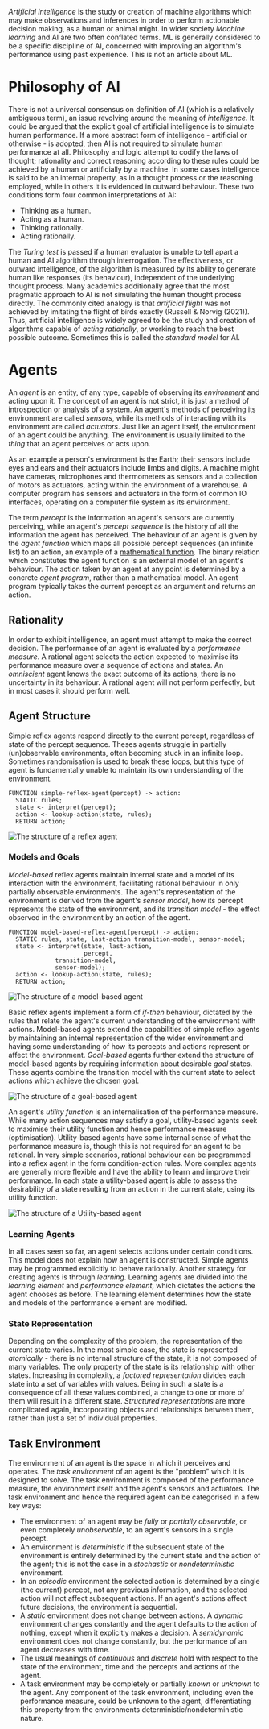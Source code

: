 _Artificial intelligence_ is the study or creation of machine algorithms
which may make observations and inferences in order to perform
actionable decision making, as a human or animal might. In wider society
_Machine learning_ and AI are two often conflated terms. ML is generally
considered to be a specific discipline of AI, concerned with improving
an algorithm\'s performance using past experience. This is not an
article about ML.

# Philosophy of AI

There is not a universal consensus on definition of AI (which is a
relatively ambiguous term), an issue revolving around the meaning of
_intelligence_. It could be argued that the explicit goal of artificial
intelligence is to simulate human performance. If a more abstract form
of intelligence - artificial or otherwise - is adopted, then AI is not
required to simulate human performance at all. Philosophy and logic
attempt to codify the laws of thought; rationality and correct reasoning
according to these rules could be achieved by a human or artificially by
a machine. In some cases intelligence is said to be an internal
property, as in a thought process or the reasoning employed, while in
others it is evidenced in outward behaviour. These two conditions form
four common interpretations of AI:

- Thinking as a human.
- Acting as a human.
- Thinking rationally.
- Acting rationally.

The _Turing test_ is passed if a human evaluator is unable to tell apart
a human and AI algorithm through interrogation. The effectiveness, or
outward intelligence, of the algorithm is measured by its ability to
generate human like responses (its behaviour), independent of the
underlying thought process. Many academics additionally agree that the
most pragmatic approach to AI is not simulating the human thought
process directly. The commonly cited analogy is that _artificial flight_
was not achieved by imitating the flight of birds exactly (Russell &
Norvig (2021)). Thus, artificial intelligence is widely agreed to be the
study and creation of algorithms capable of _acting rationally_, or
working to reach the best possible outcome. Sometimes this is called the
_standard model_ for AI.

# Agents

An _agent_ is an entity, of any type, capable of observing its
_environment_ and acting upon it. The concept of an agent is not strict,
it is just a method of introspection or analysis of a system. An
agent\'s methods of perceiving its environment are called _sensors_,
while its methods of interacting with its environment are called
_actuators_. Just like an agent itself, the environment of an agent
could be anything. The environment is usually limited to the _thing_
that an agent perceives or acts upon.

As an example a person\'s environment is the Earth; their sensors
include eyes and ears and their actuators include limbs and digits. A
machine might have cameras, microphones and thermometers as sensors and
a collection of motors as actuators, acting within the environment of a
warehouse. A computer program has sensors and actuators in the form of
common IO interfaces, operating on a computer file system as its
environment.

The term _percept_ is the information an agent\'s sensors are currently
perceiving, while an agent\'s _percept sequence_ is the history of all
the information the agent has perceived. The behaviour of an agent is
given by the _agent function_ which maps all possible percept sequences
(an infinite list) to an action, an example of a
[mathematical function](../maths/set_theory.org::*Functions). The binary
relation which constitutes the agent function is an external model of an
agent\'s behaviour. The action taken by an agent at any point is
determined by a concrete _agent program_, rather than a mathematical
model. An agent program typically takes the current percept as an
argument and returns an action.

## Rationality

In order to exhibit intelligence, an agent must attempt to make the
correct decision. The performance of an agent is evaluated by a
_performance measure_. A rational agent selects the action expected to
maximise its performance measure over a sequence of actions and states.
An _omniscient_ agent knows the exact outcome of its actions, there is
no uncertainty in its behaviour. A rational agent will not perform
perfectly, but in most cases it should perform well.

## Agent Structure

Simple reflex agents respond directly to the current percept, regardless
of state of the percept sequence. Theses agents struggle in partially
(un)observable environments, often becoming stuck in an infinite loop.
Sometimes randomisation is used to break these loops, but this type of
agent is fundamentally unable to maintain its own understanding of the
environment.

    FUNCTION simple-reflex-agent(percept) -> action:
      STATIC rules;
      state <- interpret(percept);
      action <- lookup-action(state, rules);
      RETURN action;

![The structure of a reflex
agent](../res/simple-reflex-agent.svg "simple-reflex-agent")

### Models and Goals

_Model-based_ reflex agents maintain internal state and a model of its
interaction with the environment, facilitating rational behaviour in
only partially observable environments. The agent\'s representation of
the environment is derived from the agent\'s _sensor model_, how its
percept represents the state of the environment, and its _transition
model_ - the effect observed in the environment by an action of the
agent.

    FUNCTION model-based-reflex-agent(percept) -> action:
      STATIC rules, state, last-action transition-model, sensor-model;
      state <- interpret(state, last-action,
                         percept,
                 transition-model,
                 sensor-model);
      action <- lookup-action(state, rules);
      RETURN action;

![The structure of a model-based
agent](../res/model-based-reflex-agent.svg "model-based-agent")

Basic reflex agents implement a form of _if-then_ behaviour, dictated by
the rules that relate the agent\'s current understanding of the
environment with actions. Model-based agents extend the capabilities of
simple reflex agents by maintaining an internal representation of the
wider environment and having some understanding of how its percepts and
actions represent or affect the environment. _Goal-based_ agents further
extend the structure of model-based agents by requiring information
about desirable _goal_ states. These agents combine the transition model
with the current state to select actions which achieve the chosen goal.

![The structure of a goal-based
agent](../res/goal-based-model-based-agent.svg "model-based-agent")

An agent\'s _utility function_ is an internalisation of the performance
measure. While many action sequences may satisfy a goal, utility-based
agents seek to maximise their utility function and hence performance
measure (optimisation). Utility-based agents have some internal sense of
what the performance measure is, though this is not required for an
agent to be rational. In very simple scenarios, rational behaviour can
be programmed into a reflex agent in the form condition-action rules.
More complex agents are generally more flexible and have the ability to
learn and improve their performance. In each state a utility-based agent
is able to assess the desirability of a state resulting from an action
in the current state, using its utility function.

![The structure of a Utility-based
agent](../res/utility-based-model-based-agent.svg "model-based-agent")

### Learning Agents

In all cases seen so far, an agent selects actions under certain
conditions. This model does not explain how an agent is constructed.
Simple agents may be programmed explicitly to behave rationally. Another
strategy for creating agents is through _learning_. Learning agents are
divided into the _learning element_ and _performance element_, which
dictates the actions the agent chooses as before. The learning element
determines how the state and models of the performance element are
modified.

### State Representation

Depending on the complexity of the problem, the representation of the
current state varies. In the most simple case, the state is represented
_atomically_ - there is no internal structure of the state, it is not
composed of many variables. The only property of the state is its
relationship with other states. Increasing in complexity, a _factored
representation_ divides each state into a set of variables with values.
Being in such a state is a consequence of all these values combined, a
change to one or more of them will result in a different state.
_Structured representations_ are more complicated again, incorporating
objects and relationships between them, rather than just a set of
individual properties.

## Task Environment

The environment of an agent is the space in which it perceives and
operates. The _task environment_ of an agent is the \"problem\" which it
is designed to solve. The task environment is composed of the
performance measure, the environment itself and the agent\'s sensors and
actuators. The task environment and hence the required agent can be
categorised in a few key ways:

- The environment of an agent may be _fully_ or _partially observable_,
  or even completely _unobservable_, to an agent\'s sensors in a single
  percept.
- An environment is _deterministic_ if the subsequent state of the
  environment is entirely determined by the current state and the action
  of the agent; this is not the case in a _stochastic_ or
  _nondeterministic_ environment.
- In an _episodic_ environment the selected action is determined by a
  single (the current) percept, not any previous information, and the
  selected action will not affect subsequent actions. If an agent\'s
  actions affect future decisions, the environment is sequential.
- A _static_ environment does not change between actions. A _dynamic_
  environment changes constantly and the agent defaults to the action of
  nothing, except when it explicitly makes a decision. A _semidynamic_
  environment does not change constantly, but the performance of an
  agent decreases with time.
- The usual meanings of _continuous_ and _discrete_ hold with respect to
  the state of the environment, time and the percepts and actions of the
  agent.
- A task environment may be completely or partially _known_ or _unknown_
  to the agent. Any component of the task environment, including even
  the performance measure, could be unknown to the agent,
  differentiating this property from the environments
  deterministic/nondeterministic nature.
